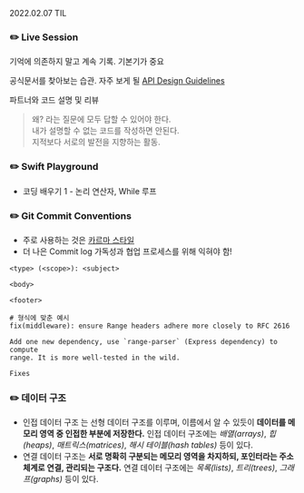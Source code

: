 2022.02.07 TIL

### ✏️ Live Session
기억에 의존하지 말고 계속 기록. 기본기가 중요

공식문서를 찾아보는 습관. 자주 보게 될 [API Design Guidelines](https://www.swift.org/documentation/api-design-guidelines/)

파트너와 코드 설명 및 리뷰
> 왜? 라는 질문에 모두 답할 수 있어야 한다. <br>
내가 설명할 수 없는 코드를 작성하면 안된다. <br>
지적보다 서로의 발전을 지향하는 활동.

### ✏️ Swift Playground
- 코딩 배우기 1 - 논리 연산자, While 루프

### ✏️ Git Commit Conventions
- 주로 사용하는 것은 [카르마 스타일](http://karma-runner.github.io/6.3/dev/git-commit-msg.html)
- 더 나은 Commit log 가독성과 협업 프로세스를 위해 익혀야 함!

```
<type> (<scope>): <subject>

<body>

<footer>

# 형식에 맞춘 예시
fix(middleware): ensure Range headers adhere more closely to RFC 2616

Add one new dependency, use `range-parser` (Express dependency) to compute
range. It is more well-tested in the wild.

Fixes
```


### ✏️ 데이터 구조
- 인접 데이터 구조 는 선형 데이터 구조를 이루며, 이름에서 알 수 있듯이 **데이터를 메모리 영역 중 인접한 부분에 저장한다.** 인접 데이터 구조에는 _배열(arrays)_, _힙(heaps)_, _매트릭스(matrices)_, _해시 테이블(hash tables)_ 등이 있다.
- 연결 데이터 구조는 **서로 명확히 구분되는 메모리 영역을 차지하되, 포인터라는 주소 체계로 연결, 관리되는 구조다.** 연결 데이터 구조에는 _목록(lists)_, _트리(trees)_, _그래프(graphs)_ 등이 있다.

